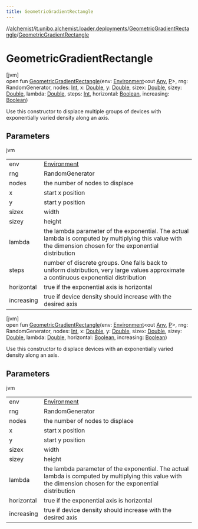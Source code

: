 ```yaml
---
title: GeometricGradientRectangle
---
```

//[alchemist](../../../index.html)/[it.unibo.alchemist.loader.deployments](../index.html)/[GeometricGradientRectangle](index.html)/[GeometricGradientRectangle](-geometric-gradient-rectangle.html)



# GeometricGradientRectangle



[jvm]\
open fun [GeometricGradientRectangle](-geometric-gradient-rectangle.html)(env: [Environment](../../it.unibo.alchemist.model.interfaces/-environment/index.html)<out [Any](https://kotlinlang.org/api/latest/jvm/stdlib/kotlin/-any/index.html), [P](../-circle/index.html)>, rng: RandomGenerator, nodes: [Int](https://kotlinlang.org/api/latest/jvm/stdlib/kotlin/-int/index.html), x: [Double](https://kotlinlang.org/api/latest/jvm/stdlib/kotlin/-double/index.html), y: [Double](https://kotlinlang.org/api/latest/jvm/stdlib/kotlin/-double/index.html), sizex: [Double](https://kotlinlang.org/api/latest/jvm/stdlib/kotlin/-double/index.html), sizey: [Double](https://kotlinlang.org/api/latest/jvm/stdlib/kotlin/-double/index.html), lambda: [Double](https://kotlinlang.org/api/latest/jvm/stdlib/kotlin/-double/index.html), steps: [Int](https://kotlinlang.org/api/latest/jvm/stdlib/kotlin/-int/index.html), horizontal: [Boolean](https://kotlinlang.org/api/latest/jvm/stdlib/kotlin/-boolean/index.html), increasing: [Boolean](https://kotlinlang.org/api/latest/jvm/stdlib/kotlin/-boolean/index.html))



Use this constructor to displace multiple groups of devices with exponentially varied density along an axis.



## Parameters


jvm

| | |
|---|---|
| env | [Environment](../../it.unibo.alchemist.model.interfaces/-environment/index.html) |
| rng | RandomGenerator |
| nodes | the number of nodes to displace |
| x | start x position |
| y | start y position |
| sizex | width |
| sizey | height |
| lambda | the lambda parameter of the exponential. The actual lambda is computed by multiplying this value with the dimension chosen for the exponential distribution |
| steps | number of discrete groups. One falls back to uniform distribution, very large values approximate a continuous exponential distribution |
| horizontal | true if the exponential axis is horizontal |
| increasing | true if device density should increase with the desired axis |





[jvm]\
open fun [GeometricGradientRectangle](-geometric-gradient-rectangle.html)(env: [Environment](../../it.unibo.alchemist.model.interfaces/-environment/index.html)<out [Any](https://kotlinlang.org/api/latest/jvm/stdlib/kotlin/-any/index.html), [P](../-circle/index.html)>, rng: RandomGenerator, nodes: [Int](https://kotlinlang.org/api/latest/jvm/stdlib/kotlin/-int/index.html), x: [Double](https://kotlinlang.org/api/latest/jvm/stdlib/kotlin/-double/index.html), y: [Double](https://kotlinlang.org/api/latest/jvm/stdlib/kotlin/-double/index.html), sizex: [Double](https://kotlinlang.org/api/latest/jvm/stdlib/kotlin/-double/index.html), sizey: [Double](https://kotlinlang.org/api/latest/jvm/stdlib/kotlin/-double/index.html), lambda: [Double](https://kotlinlang.org/api/latest/jvm/stdlib/kotlin/-double/index.html), horizontal: [Boolean](https://kotlinlang.org/api/latest/jvm/stdlib/kotlin/-boolean/index.html), increasing: [Boolean](https://kotlinlang.org/api/latest/jvm/stdlib/kotlin/-boolean/index.html))



Use this constructor to displace devices with an exponentially varied density along an axis.



## Parameters


jvm

| | |
|---|---|
| env | [Environment](../../it.unibo.alchemist.model.interfaces/-environment/index.html) |
| rng | RandomGenerator |
| nodes | the number of nodes to displace |
| x | start x position |
| y | start y position |
| sizex | width |
| sizey | height |
| lambda | the lambda parameter of the exponential. The actual lambda is computed by multiplying this value with the dimension chosen for the exponential distribution |
| horizontal | true if the exponential axis is horizontal |
| increasing | true if device density should increase with the desired axis |




